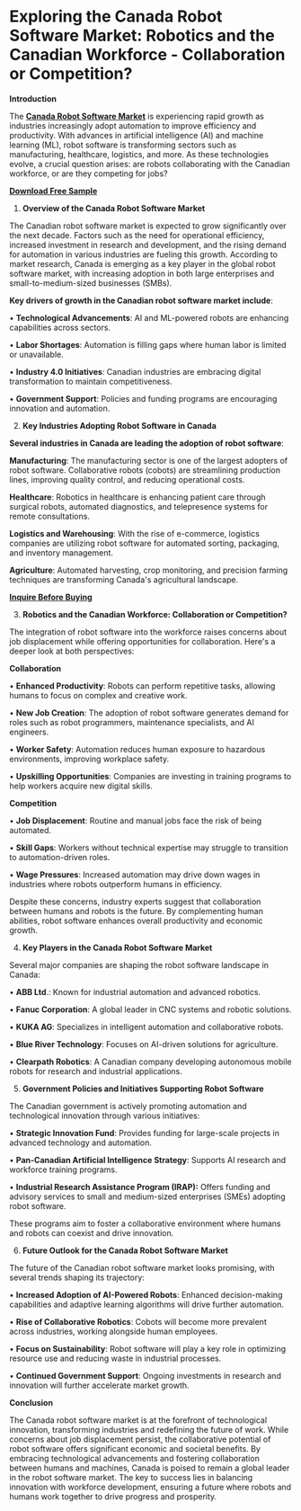 # Exploring the Canada Robot Software Market: Robotics and the Canadian Workforce - Collaboration or Competition?

**Introduction**

The **[Canada Robot Software Market](https://www.nextmsc.com/report/canada-robot-software-market)** is experiencing rapid growth as industries increasingly adopt automation to improve efficiency and productivity. With advances in artificial intelligence (AI) and machine learning (ML), robot software is transforming sectors such as manufacturing, healthcare, logistics, and more. As these technologies evolve, a crucial question arises: are robots collaborating with the Canadian workforce, or are they competing for jobs?

**[Download Free Sample](https://www.nextmsc.com/canada-robot-software-market/request-sample)**

1. **Overview of the Canada Robot Software Market**

The Canadian robot software market is expected to grow significantly over the next decade. Factors such as the need for operational efficiency, increased investment in research and development, and the rising demand for automation in various industries are fueling this growth. According to market research, Canada is emerging as a key player in the global robot software market, with increasing adoption in both large enterprises and small-to-medium-sized businesses (SMBs).

**Key drivers of growth in the Canadian robot software market include**:

•	**Technological Advancements**: AI and ML-powered robots are enhancing capabilities across sectors.

•	**Labor Shortages**: Automation is filling gaps where human labor is limited or unavailable.

•	**Industry 4.0 Initiatives**: Canadian industries are embracing digital transformation to maintain competitiveness.

•	**Government Support**: Policies and funding programs are encouraging innovation and automation.

2. **Key Industries Adopting Robot Software in Canada**

**Several industries in Canada are leading the adoption of robot software**:

**Manufacturing**: The manufacturing sector is one of the largest adopters of robot software. Collaborative robots (cobots) are streamlining production lines, improving quality control, and reducing operational costs.

**Healthcare**: Robotics in healthcare is enhancing patient care through surgical robots, automated diagnostics, and telepresence systems for remote consultations.

**Logistics and Warehousing**: With the rise of e-commerce, logistics companies are utilizing robot software for automated sorting, packaging, and inventory management.

**Agriculture**: Automated harvesting, crop monitoring, and precision farming techniques are transforming Canada's agricultural landscape.

**[Inquire Before Buying](https://www.nextmsc.com/canada-robot-software-market/inquire-before-buying)**

3. **Robotics and the Canadian Workforce: Collaboration or Competition?**

The integration of robot software into the workforce raises concerns about job displacement while offering opportunities for collaboration. Here's a deeper look at both perspectives:

**Collaboration**

•	**Enhanced Productivity**: Robots can perform repetitive tasks, allowing humans to focus on complex and creative work.

•	**New Job Creation**: The adoption of robot software generates demand for roles such as robot programmers, maintenance specialists, and AI engineers.

•	**Worker Safety**: Automation reduces human exposure to hazardous environments, improving workplace safety.

•	**Upskilling Opportunities**: Companies are investing in training programs to help workers acquire new digital skills.

**Competition**

•	**Job Displacement**: Routine and manual jobs face the risk of being automated.

•	**Skill Gaps**: Workers without technical expertise may struggle to transition to automation-driven roles.

•	**Wage Pressures**: Increased automation may drive down wages in industries where robots outperform humans in efficiency.

Despite these concerns, industry experts suggest that collaboration between humans and robots is the future. By complementing human abilities, robot software enhances overall productivity and economic growth.

4. **Key Players in the Canada Robot Software Market**

Several major companies are shaping the robot software landscape in Canada:

•	**ABB Ltd**.: Known for industrial automation and advanced robotics.

•	**Fanuc Corporation**: A global leader in CNC systems and robotic solutions.

•	**KUKA AG**: Specializes in intelligent automation and collaborative robots.

•	**Blue River Technology**: Focuses on AI-driven solutions for agriculture.

•	**Clearpath Robotics**: A Canadian company developing autonomous mobile robots for research and industrial applications.

5. **Government Policies and Initiatives Supporting Robot Software**

The Canadian government is actively promoting automation and technological innovation through various initiatives:

•	**Strategic Innovation Fund**: Provides funding for large-scale projects in advanced technology and automation.

•	**Pan-Canadian Artificial Intelligence Strategy**: Supports AI research and workforce training programs.

•	**Industrial Research Assistance Program (IRAP):** Offers funding and advisory services to small and medium-sized enterprises (SMEs) adopting robot software.

These programs aim to foster a collaborative environment where humans and robots can coexist and drive innovation.

6. **Future Outlook for the Canada Robot Software Market**

The future of the Canadian robot software market looks promising, with several trends shaping its trajectory:

•	**Increased Adoption of AI-Powered Robots**: Enhanced decision-making capabilities and adaptive learning algorithms will drive further automation.

•	**Rise of Collaborative Robotics**: Cobots will become more prevalent across industries, working alongside human employees.

•	**Focus on Sustainability**: Robot software will play a key role in optimizing resource use and reducing waste in industrial processes.

•	**Continued Government Support**: Ongoing investments in research and innovation will further accelerate market growth.

**Conclusion**

The Canada robot software market is at the forefront of technological innovation, transforming industries and redefining the future of work. While concerns about job displacement persist, the collaborative potential of robot software offers significant economic and societal benefits. By embracing technological advancements and fostering collaboration between humans and machines, Canada is poised to remain a global leader in the robot software market. The key to success lies in balancing innovation with workforce development, ensuring a future where robots and humans work together to drive progress and prosperity.
